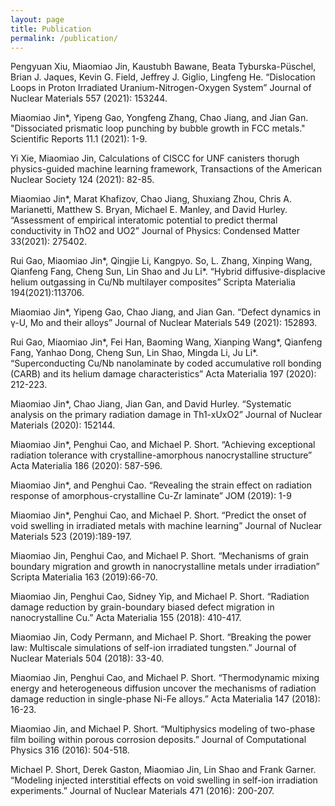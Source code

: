 ```yaml
---
layout: page
title: Publication
permalink: /publication/
---
```


Pengyuan Xiu, Miaomiao Jin, Kaustubh Bawane, Beata Tyburska-Püschel, Brian J. Jaques, Kevin G. Field, Jeffrey J. Giglio, Lingfeng He. “Dislocation Loops in Proton Irradiated Uranium-Nitrogen-Oxygen System” Journal of Nuclear Materials 557 (2021): 153244.

Miaomiao Jin\*, Yipeng Gao, Yongfeng Zhang, Chao Jiang, and Jian Gan. "Dissociated prismatic loop punching by bubble growth in FCC metals." Scientific Reports 11.1 (2021): 1-9.

Yi Xie, Miaomiao Jin, Calculations of CISCC for UNF canisters thorugh physics-guided machine learning framework, Transactions of the American Nuclear Society 124 (2021): 82-85.


Miaomiao Jin*, Marat Khafizov, Chao Jiang, Shuxiang Zhou, Chris A. Marianetti, Matthew S. Bryan, Michael E. Manley, and David Hurley. “Assessment of empirical interatomic potential to predict thermal conductivity in ThO2 and UO2”  Journal of Physics: Condensed Matter 33(2021): 275402.

Rui Gao, Miaomiao Jin\*, Qingjie Li, Kangpyo. So, L. Zhang, Xinping Wang, Qianfeng Fang, Cheng Sun, Lin Shao and Ju Li\*. “Hybrid diffusive-displacive helium outgassing in Cu/Nb multilayer composites”  Scripta Materialia 194(2021):113706.

Miaomiao Jin*, Yipeng Gao, Chao Jiang, and Jian Gan. “Defect dynamics in γ-U, Mo and their alloys” Journal of Nuclear Materials 549 (2021): 152893.

Rui Gao, Miaomiao Jin\*, Fei Han, Baoming Wang, Xianping Wang*, Qianfeng Fang, Yanhao Dong, Cheng Sun, Lin Shao, Mingda Li, Ju Li\*. “Superconducting Cu/Nb nanolaminate by coded accumulative roll bonding (CARB) and its helium damage characteristics” Acta Materialia 197 (2020): 212-223.

Miaomiao Jin*, Chao Jiang, Jian Gan, and David Hurley. “Systematic analysis on the primary radiation damage in Th1-xUxO2” Journal of Nuclear Materials (2020): 152144.

Miaomiao Jin*, Penghui Cao, and Michael P. Short. “Achieving exceptional radiation tolerance with crystalline-amorphous nanocrystalline structure” Acta Materialia 186 (2020): 587-596.

Miaomiao Jin*, and Penghui Cao. “Revealing the strain effect on radiation response of amorphous-crystalline Cu-Zr laminate” JOM (2019): 1-9

Miaomiao Jin*, Penghui Cao, and Michael P. Short. “Predict the onset of void swelling in irradiated metals with machine learning” Journal of Nuclear Materials 523 (2019):189-197.

Miaomiao Jin, Penghui Cao, and Michael P. Short. “Mechanisms of grain boundary migration and growth in nanocrystalline metals under irradiation” Scripta Materialia 163 (2019):66-70.

Miaomiao Jin, Penghui Cao, Sidney Yip, and Michael P. Short. “Radiation damage reduction by grain-boundary biased defect migration in nanocrystalline Cu.” Acta Materialia 155 (2018): 410-417.

Miaomiao Jin, Cody Permann, and Michael P. Short. “Breaking the power law: Multiscale simulations of self-ion irradiated tungsten.” Journal of Nuclear Materials 504 (2018): 33-40. 

Miaomiao Jin, Penghui Cao, and Michael P. Short. “Thermodynamic mixing energy and heterogeneous diffusion uncover the mechanisms of radiation damage reduction in single-phase Ni-Fe alloys.” Acta Materialia 147 (2018): 16-23.

Miaomiao Jin, and Michael P. Short. “Multiphysics modeling of two-phase film boiling within porous corrosion deposits.” Journal of Computational Physics 316 (2016): 504-518.

Michael P. Short, Derek Gaston, Miaomiao Jin, Lin Shao and Frank Garner. “Modeling injected interstitial effects on void swelling in self-ion irradiation experiments.” Journal of Nuclear Materials 471 (2016): 200-207.
